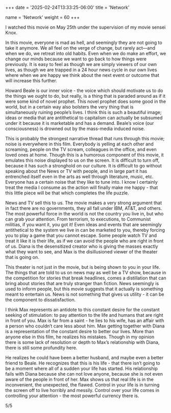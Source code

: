 +++
date = '2025-02-24T13:33:25-06:00'
title = 'Network'

name = 'Network'
weight = 60
+++



I watched this movie on May 25th under the supervision of my movie sensei Knox.

In this movie, everyone is mad as hell, and seemingly they are not going to take it anymore. We all feel on the verge of change, but rarely act—and when we do, we retreat into old habits. Even when we do make an effort, we change our minds because we want to go back to how things were previously. It is easy to feel as though we are simply viewers of our own lives, as though we are trapped in a 24 hour news cycle in our own lives where when we are happy we think about the next event or outcome that will increase this further.

Howard Beale is our inner voice - the voice which should motivate us to do the things we ought to do, but really, is a thing that is paraded around as if it were some kind of novel prophet. This novel prophet does some good in the world, but in a certain way also bolsters the very thing that is simultaneously ruining people’s lives. I think this is such a beautiful image; ideas or media that are antithetical to capitalism can actually be subsumed under it because it is marketable and has a demand. Beale’s voice (our consciousness) is drowned out by the mass-media induced noise.

This is probably the strongest narrative thread that runs through this movie; noise is everywhere in this film. Everybody is yelling at each other and screaming, people on the TV scream, colleagues in the office, and even loved ones at home. Though this is a humorous component of this movie, it emulates this noise displayed to us on the screen. It is difficult to turn off, because it has such a stronghold on our culture. It is difficult to go without speaking about the News or TV with people, and in large part it has entrenched itself even in the arts as well through literature, music, etc. Everyone has a certain noise that they like to tune into. I know I certainly treat the media I consume as the action will finally make me happy - that this little piece will be that which completes the life puzzle.

News and TV sell this to us. The movie makes a very strong argument that in fact there are no governments, they all fall under IBM, AT&T, and others. The most powerful force in the world is not the country you live in, but who can grab your attention. From terrorism, to executions, to Communist militias, if you want it, you got it! Even ideas and events that are seemingly antithetical to the system we live in can be marketed to you, thereby forcing you to play a game that you cannot escape. Some people watch TV and treat it like it is their life, as if we can avoid the people who are right in front of us. Diana is the desensitized creator who is giving the masses exactly what they want to see, and Max is the disillusioned viewer of the theater that is going on.

This theater is not just in the movie, but is being shown to you in your life. The things that are told to us on news may as well be a TV show, because in the competition for stories that break headlines, comes a distillation that can bring about stories that are truly stranger than fiction. News seemingly is used to inform people, but this movie suggests that it actually is something meant to entertain us. News is not something that gives us utility - it can be the component to dissatisfaction.

I think Max represents an antidote to this constant desire for the constant seeking of stimulation: to pay attention to the life and humans that are right in front of you. Max is far from a saint - he lies to his wife, has an affair with a person who couldn’t care less about him. Max getting together with Diana is a representation of the constant desire to better our lives. More than anyone else in this film, he realizes his mistakes. Though in my opinion there is some lack of resolution or depth to Max’s relationship with Diana, there is still some profundity here.

He realizes he could have been a better husband, and maybe even a better friend to Beale. He recognizes that this is his life - that there isn’t going to be a moment where all of a sudden your life has started. His relationship fails with Diana because she can not love anyone, because she is not even aware of the people in front of her. Max shows us that real life is in the inconvenient, the unexpected, the flawed. Control in your life is in turning the screen off to live horribly and messily. Control over your life comes in controlling your attention - the most powerful currency there is.

5/5
